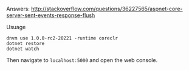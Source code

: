 Answers: http://stackoverflow.com/questions/36227565/aspnet-core-server-sent-events-response-flush

Usuage
```
dnvm use 1.0.0-rc2-20221 -runtime coreclr
dotnet restore
dotnet watch
```
Then navigate to `localhost:5000` and open the web console.

